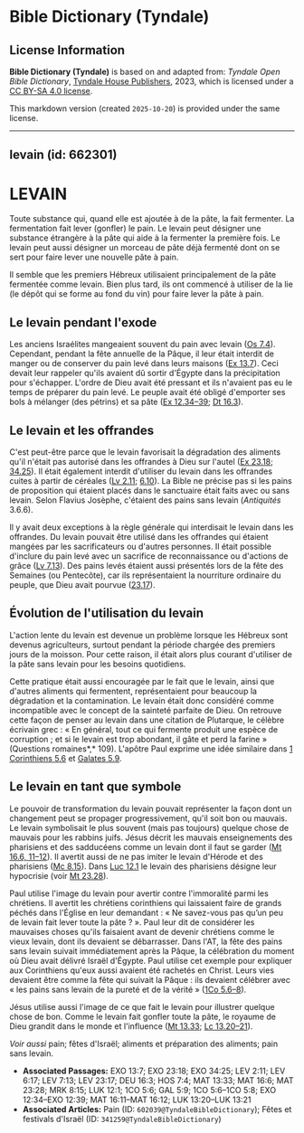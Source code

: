 # Bible Dictionary (Tyndale)

## License Information

**Bible Dictionary (Tyndale)** is based on and adapted from: _Tyndale Open Bible Dictionary_, [Tyndale House Publishers](https://tyndaleopenresources.com/), 2023, which is licensed under a [CC BY-SA 4.0 license](https://creativecommons.org/licenses/by-sa/4.0/legalcode.en).

This markdown version (created `2025-10-20`) is provided under the same license.



--------------------------------

## levain (id: 662301)

LEVAIN
======

Toute substance qui, quand elle est ajoutée à de la pâte, la fait fermenter. La fermentation fait lever (gonfler) le pain. Le levain peut désigner une substance étrangère à la pâte qui aide à la fermenter la première fois. Le levain peut aussi désigner un morceau de pâte déjà fermenté dont on se sert pour faire lever une nouvelle pâte à pain.

Il semble que les premiers Hébreux utilisaient principalement de la pâte fermentée comme levain. Bien plus tard, ils ont commencé à utiliser de la lie (le dépôt qui se forme au fond du vin) pour faire lever la pâte à pain.

Le levain pendant l'exode
-------------------------

Les anciens Israélites mangeaient souvent du pain avec levain ([Os 7\.4](https://ref.ly/Hos7:4)). Cependant, pendant la fête annuelle de la Pâque, il leur était interdit de manger ou de conserver du pain levé dans leurs maisons ([Ex 13\.7](https://ref.ly/Exod13:7)). Ceci devait leur rappeler qu'ils avaient dû sortir d'Égypte dans la précipitation pour s'échapper. L'ordre de Dieu avait été pressant et ils n'avaient pas eu le temps de préparer du pain levé. Le peuple avait été obligé d'emporter ses bols à mélanger (des pétrins) et sa pâte ([Ex 12\.34–39](https://ref.ly/Exod12:34-Exod12:39); [Dt 16\.3](https://ref.ly/Deut16:3)).

Le levain et les offrandes
--------------------------

C'est peut\-être parce que le levain favorisait la dégradation des aliments qu'il n'était pas autorisé dans les offrandes à Dieu sur l'autel ([Ex 23\.18](https://ref.ly/Exod23:18); [34\.25](https://ref.ly/Exod34:25)). Il était également interdit d'utiliser du levain dans les offrandes cuites à partir de céréales ([Lv 2\.11](https://ref.ly/Lev2:11); [6\.10](https://ref.ly/Lev6:17)). La Bible ne précise pas si les pains de proposition qui étaient placés dans le sanctuaire était faits avec ou sans levain. Selon Flavius Josèphe, c'étaient des pains sans levain (*Antiquités* 3\.6\.6\).

Il y avait deux exceptions à la règle générale qui interdisait le levain dans les offrandes. Du levain pouvait être utilisé dans les offrandes qui étaient mangées par les sacrificateurs ou d'autres personnes. Il était possible d'inclure du pain levé avec un sacrifice de reconnaissance ou d'actions de grâce ([Lv 7\.13](https://ref.ly/Lev7:13)). Des pains levés étaient aussi présentés lors de la fête des Semaines (ou Pentecôte), car ils représentaient la nourriture ordinaire du peuple, que Dieu avait pourvue ([23\.17](https://ref.ly/Lev23:17)). 

Évolution de l'utilisation du levain
------------------------------------

L'action lente du levain est devenue un problème lorsque les Hébreux sont devenus agriculteurs, surtout pendant la période chargée des premiers jours de la moisson. Pour cette raison, il était alors plus courant d'utiliser de la pâte sans levain pour les besoins quotidiens.

Cette pratique était aussi encouragée par le fait que le levain, ainsi que d'autres aliments qui fermentent, représentaient pour beaucoup la dégradation et la contamination. Le levain était donc considéré comme incompatible avec le concept de la sainteté parfaite de Dieu. On retrouve cette façon de penser au levain dans une citation de Plutarque, le célèbre écrivain grec : « En général, tout ce qui fermente produit une espèce de corruption ; et si le levain est trop abondant, il gâte et perd la farine » (Questions romaines*,* 109\). L'apôtre Paul exprime une idée similaire dans [1 Corinthiens 5\.6](https://ref.ly/1Cor5:6) et [Galates 5\.9](https://ref.ly/Gal5:9).

Le levain en tant que symbole
-----------------------------

Le pouvoir de transformation du levain pouvait représenter la façon dont un changement peut se propager progressivement, qu'il soit bon ou mauvais. Le levain symbolisait le plus souvent (mais pas toujours) quelque chose de mauvais pour les rabbins juifs. Jésus décrit les mauvais enseignements des pharisiens et des sadducéens comme un levain dont il faut se garder ([Mt 16\.6, 11–12](https://ref.ly/Matt16:6,Matt16:11-Matt16:12)). Il avertit aussi de ne pas imiter le levain d'Hérode et des pharisiens ([Mc 8\.15](https://ref.ly/Mark8:15)). Dans [Luc 12\.1](https://ref.ly/Luke12:1) le levain des pharisiens désigne leur hypocrisie (voir [Mt 23\.28](https://ref.ly/Matt23:28)).

Paul utilise l'image du levain pour avertir contre l'immoralité parmi les chrétiens. Il avertit les chrétiens corinthiens qui laissaient faire de grands péchés dans l'Église en leur demandant : « Ne savez\-vous pas qu’un peu de levain fait lever toute la pâte ? ». Paul leur dit de considérer les mauvaises choses qu'ils faisaient avant de devenir chrétiens comme le vieux levain, dont ils devaient se débarrasser. Dans l'AT, la fête des pains sans levain suivait immédiatement après la Pâque, la célébration du moment où Dieu avait délivré Israël d'Égypte. Paul utilise cet exemple pour expliquer aux Corinthiens qu'eux aussi avaient été rachetés en Christ. Leurs vies devaient être comme la fête qui suivait la Pâque : ils devaient célébrer avec « les pains sans levain de la pureté et de la vérité » ([1Co 5\.6–8](https://ref.ly/1Cor5:6-1Cor5:8)).

Jésus utilise aussi l'image de ce que fait le levain pour illustrer quelque chose de bon. Comme le levain fait gonfler toute la pâte, le royaume de Dieu grandit dans le monde et l'influence ([Mt 13\.33](https://ref.ly/Matt13:33); [Lc 13\.20–21](https://ref.ly/Luke13:20-Luke13:21)).

*Voir aussi* pain; fêtes d'Israël; aliments et préparation des aliments; pain sans levain.

* **Associated Passages:** EXO 13:7; EXO 23:18; EXO 34:25; LEV 2:11; LEV 6:17; LEV 7:13; LEV 23:17; DEU 16:3; HOS 7:4; MAT 13:33; MAT 16:6; MAT 23:28; MRK 8:15; LUK 12:1; 1CO 5:6; GAL 5:9; 1CO 5:6–1CO 5:8; EXO 12:34–EXO 12:39; MAT 16:11–MAT 16:12; LUK 13:20–LUK 13:21
* **Associated Articles:** Pain (ID: `602039@TyndaleBibleDictionary`); Fêtes et festivals d'Israël (ID: `341259@TyndaleBibleDictionary`)

